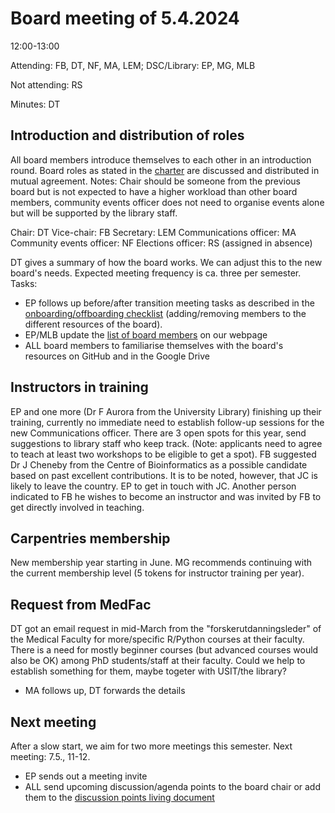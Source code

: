 # Board meeting of 5.4.2024

12:00-13:00 

Attending: FB, DT, NF, MA, LEM; DSC/Library: EP, MG, MLB

Not attending: RS

Minutes: DT

## Introduction and distribution of roles
All board members introduce themselves to each other in an introduction round. Board roles as stated in the [charter](https://uio-carpentry.github.io/about/charter/) are discussed and distributed in mutual agreement. Notes: Chair should be someone from the previous board but is not expected to have a higher workload than other board members, community events officer does not need to organise events alone but will be supported by the library staff. 

Chair: DT
Vice-chair: FB
Secretary: LEM
Communications officer: MA
Community events officer: NF
Elections officer: RS (assigned in absence)

DT gives a summary of how the board works. We can adjust this to the new board's needs. Expected meeting frequency is ca. three per semester.
Tasks:
- EP follows up before/after transition meeting tasks as described in the [onboarding/offboarding checklist](https://github.com/uio-carpentry/organisational/blob/master/board/on-offboarding_board.md#checklist-for-onboarding-incoming-and-offboarding-outgoing-board-members) (adding/removing members to the different resources of the board).
- EP/MLB update the [list of board members](https://uio-carpentry.github.io/about/members/) on our webpage
- ALL board members to familiarise themselves with the board's resources on GitHub and in the Google Drive

## Instructors in training
EP and one more (Dr F Aurora from the University Library) finishing up their training, currently no immediate need to establish follow-up sessions for the new Communications officer. There are 3 open spots for this year, send suggestions to library staff who keep track. (Note: applicants need to agree to teach at least two workshops to be eligible to get a spot). FB suggested Dr J Cheneby from the Centre of Bioinformatics as a possible candidate based on past excellent contributions. It is to be noted, however, that JC is likely to leave the country. EP to get in touch with JC. Another person indicated to FB he wishes to become an instructor and was invited by FB to get directly involved in teaching.

## Carpentries membership 
New membership year starting in June. MG recommends continuing with the current membership level (5 tokens for instructor training per year).

## Request from MedFac
DT got an email request in mid-March from the "forskerutdanningsleder" of the Medical Faculty for more/specific R/Python courses at their faculty. There is a need for mostly beginner courses (but advanced courses would also be OK) among PhD students/staff at their faculty. Could we help to establish something for them, maybe togeter with USIT/the library? 
- MA follows up, DT forwards the details

## Next meeting
After a slow start, we aim for two more meetings this semester. Next meeting: 7.5., 11-12.
- EP sends out a meeting invite
- ALL send upcoming discussion/agenda points to the board chair or add them to the [discussion points living document](https://github.com/uio-carpentry/organisational/blob/master/meetings/agenda_points_living_document.md)

